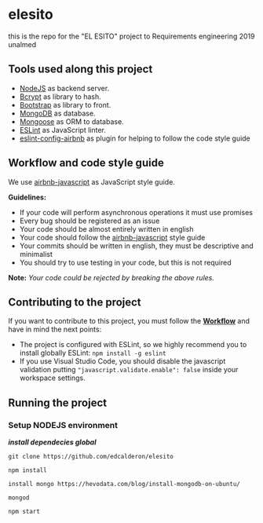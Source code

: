 # elesito
this is the repo for the "EL ESITO" project to Requirements engineering 2019 unalmed

## Tools used along this project
* [NodeJS](https://nodejs.org) as backend server.
* [Bcrypt](https://github.com/kelektiv/node.bcrypt.js#readme) as library to hash.
* [Bootstrap](https://getbootstrap.com/) as library to front.
* [MongoDB](https://www.mongodb.com/) as database.
* [Mongoose](https://mongoosejs.com/) as ORM to database.
* [ESLint](http://eslint.org) as JavaScript linter.
* [eslint-config-airbnb](https://github.com/airbnb/javascript/tree/master/packages/eslint-config-airbnb) as plugin for helping to follow the code style guide


## Workflow and code style guide
We use [airbnb-javascript](https://github.com/airbnb/javascript) as JavaScript style guide.

**Guidelines:**

* If your code will perform asynchronous operations it must use promises
* Every bug should be registered as an issue
* Your code should be almost entirely written in english
* Your code should follow the [airbnb-javascript](https://github.com/airbnb/javascript) style guide
* Your commits should be written in english, they must be descriptive and minimalist
* You should try to use testing in your code, but this is not required

**Note:** _Your code could be rejected by breaking the above rules._



## Contributing to the project
If you want to contribute to this project, you must follow the [**Workflow**](#workflow-and-code-style-guide) and have in mind the next points:
* The project is configured with ESLint, so we highly recommend you to install globally ESLint: ```npm install -g eslint```
* If you use Visual Studio Code, you should disable the javascript validation putting ```"javascript.validate.enable": false``` inside your workspace settings.


## Running the project

### Setup NODEJS environment

***install dependecies global***


`git clone https://github.com/edcalderon/elesito`

`npm install`

`install mongo https://hevodata.com/blog/install-mongodb-on-ubuntu/`

`mongod`

`npm start`